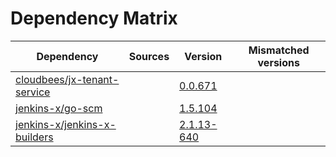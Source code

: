 # Dependency Matrix

Dependency | Sources | Version | Mismatched versions
---------- | ------- | ------- | -------------------
[cloudbees/jx-tenant-service](https://github.com/cloudbees/jx-tenant-service) |  | [0.0.671](https://github.com/cloudbees/jx-tenant-service/releases/tag/v0.0.671) | 
[jenkins-x/go-scm](https://github.com/jenkins-x/go-scm) |  | [1.5.104]() | 
[jenkins-x/jenkins-x-builders](https://github.com/jenkins-x/jenkins-x-builders) |  | [2.1.13-640]() | 
